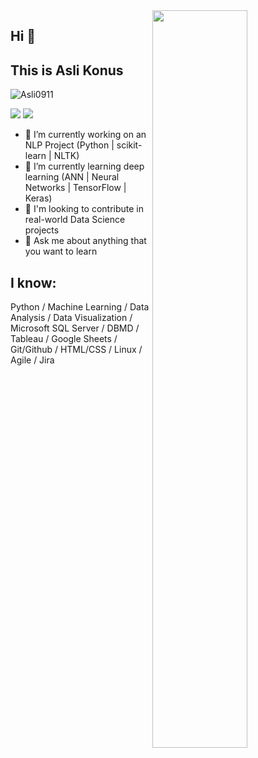<img src="https://github-readme-stats.vercel.app/api?username=Asli0911&show_icons=true&theme=buefy" align='right' width="55%">


## Hi 👋
## This is Asli Konus
<p align="left"> <img src="https://komarev.com/ghpvc/?username=Asli0911" alt="Asli0911" /> </p>

[![](https://img.shields.io/badge/linkedin-%230077B5.svg?&style=for-the-badge&logo=linkedin&logoColor=white)](https://www.linkedin.com/in/asli-konus/)
[![](https://img.shields.io/badge/tableau-%2312100E.svg?&style=for-the-badge&logo=tableau&logoColor=orange)](https://public.tableau.com/en-us/s/profile/asli.konus#!/)




- 🔭 I’m currently working on an NLP Project (Python | scikit-learn | NLTK)
- 🌱 I’m currently learning deep learning (ANN | Neural Networks | TensorFlow | Keras)
- 👯 I'm looking to contribute in real-world Data Science projects
- 💬 Ask me about anything that you want to learn

## I know:

Python / Machine Learning / Data Analysis / Data Visualization / 
Microsoft SQL Server / DBMD / Tableau / Google Sheets / 
Git/Github / HTML/CSS / Linux / Agile / Jira

